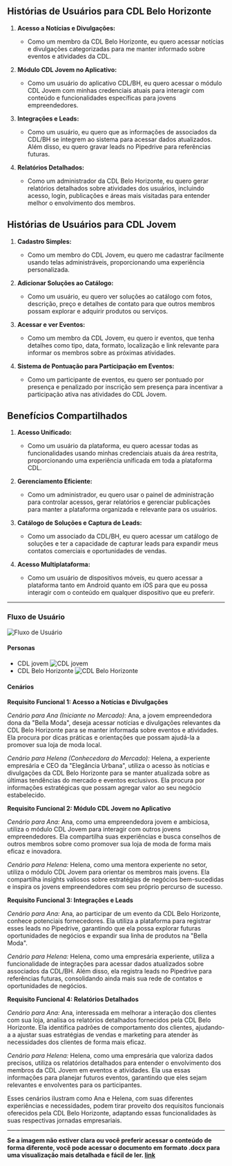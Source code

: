 ## Histórias de Usuários para CDL Belo Horizonte

1. **Acesso a Notícias e Divulgações:**
   - Como um membro da CDL Belo Horizonte, eu quero acessar notícias e divulgações categorizadas para me manter informado sobre eventos e atividades da CDL.

2. **Módulo CDL Jovem no Aplicativo:**
   - Como um usuário do aplicativo CDL/BH, eu quero acessar o módulo CDL Jovem com minhas credenciais atuais para interagir com conteúdo e funcionalidades específicas para jovens empreendedores.

3. **Integrações e Leads:**
   - Como um usuário, eu quero que as informações de associados da CDL/BH se integrem ao sistema para acessar dados atualizados. Além disso, eu quero gravar leads no Pipedrive para referências futuras.

4. **Relatórios Detalhados:**
   - Como um administrador da CDL Belo Horizonte, eu quero gerar relatórios detalhados sobre atividades dos usuários, incluindo acesso, login, publicações e áreas mais visitadas para entender melhor o envolvimento dos membros.

## Histórias de Usuários para CDL Jovem

1. **Cadastro Simples:**
   - Como um membro do CDL Jovem, eu quero me cadastrar facilmente usando telas administráveis, proporcionando uma experiência personalizada.

2. **Adicionar Soluções ao Catálogo:**
   - Como um usuário, eu quero ver soluções ao catálogo com fotos, descrição, preço e detalhes de contato para que outros membros possam explorar e adquirir produtos ou serviços.

3. **Acessar e ver Eventos:**
   -  Como um membro da CDL Jovem, eu quero ir eventos, que tenha detalhes como tipo, data, formato, localização e link relevante para informar os membros sobre as próximas atividades.

4. **Sistema de Pontuação para Participação em Eventos:**
   - Como um participante de eventos, eu quero ser pontuado por presença e penalizado por inscrição sem presença para incentivar a participação ativa nas atividades do CDL Jovem.

## Benefícios Compartilhados

1. **Acesso Unificado:**
   - Como um usuário da plataforma, eu quero acessar todas as funcionalidades usando minhas credenciais atuais da área restrita, proporcionando uma experiência unificada em toda a plataforma CDL.

2. **Gerenciamento Eficiente:**
   - Como um administrador, eu quero usar o painel de administração para controlar acessos, gerar relatórios e gerenciar publicações para manter a plataforma organizada e relevante para os usuários.

3. **Catálogo de Soluções e Captura de Leads:**
   - Como um associado da CDL/BH, eu quero acessar um catálogo de soluções e ter a capacidade de capturar leads para expandir meus contatos comerciais e oportunidades de vendas.

4. **Acesso Multiplataforma:**
   - Como um usuário de dispositivos móveis, eu quero acessar a plataforma tanto em Android quanto em iOS para que eu possa interagir com o conteúdo em qualquer dispositivo que eu preferir.

---

### Fluxo de Usuário

![Fluxo de Usuário](https://github.com/LeandroGMayrink/Projeto-A3/assets/142804724/e3a2c5ff-1537-4d8d-9f85-2279a76a55c4)


#### Personas
- CDL jovem
![CDL jovem](https://github.com/LeandroGMayrink/Projeto-A3/assets/142804724/9670079d-bf97-439e-8593-d3391f7f92f8)
- CDL Belo Horizonte
![CDL Belo Horizonte](https://github.com/LeandroGMayrink/Projeto-A3/assets/142804724/ae291a0f-c8f6-4c3c-ae9d-339c6303b59d)

#### Cenários

**Requisito Funcional 1: Acesso a Notícias e Divulgações**

*Cenário para Ana (Iniciante no Mercado):*
Ana, a jovem empreendedora dona da "Bella Moda", deseja acessar notícias e divulgações relevantes da CDL Belo Horizonte para se manter informada sobre eventos e atividades. Ela procura por dicas práticas e orientações que possam ajudá-la a promover sua loja de moda local.

*Cenário para Helena (Conhecedora do Mercado):*
Helena, a experiente empresária e CEO da "Elegância Urbana", utiliza o acesso às notícias e divulgações da CDL Belo Horizonte para se manter atualizada sobre as últimas tendências do mercado e eventos exclusivos. Ela procura por informações estratégicas que possam agregar valor ao seu negócio estabelecido.

**Requisito Funcional 2: Módulo CDL Jovem no Aplicativo**

*Cenário para Ana:*
Ana, como uma empreendedora jovem e ambiciosa, utiliza o módulo CDL Jovem para interagir com outros jovens empreendedores. Ela compartilha suas experiências e busca conselhos de outros membros sobre como promover sua loja de moda de forma mais eficaz e inovadora.

*Cenário para Helena:*
Helena, como uma mentora experiente no setor, utiliza o módulo CDL Jovem para orientar os membros mais jovens. Ela compartilha insights valiosos sobre estratégias de negócios bem-sucedidas e inspira os jovens empreendedores com seu próprio percurso de sucesso.

**Requisito Funcional 3: Integrações e Leads**

*Cenário para Ana:*
Ana, ao participar de um evento da CDL Belo Horizonte, conhece potenciais fornecedores. Ela utiliza a plataforma para registrar esses leads no Pipedrive, garantindo que ela possa explorar futuras oportunidades de negócios e expandir sua linha de produtos na "Bella Moda".

*Cenário para Helena:*
Helena, como uma empresária experiente, utiliza a funcionalidade de integrações para acessar dados atualizados sobre associados da CDL/BH. Além disso, ela registra leads no Pipedrive para referências futuras, consolidando ainda mais sua rede de contatos e oportunidades de negócios.

**Requisito Funcional 4: Relatórios Detalhados**

*Cenário para Ana:*
Ana, interessada em melhorar a interação dos clientes com sua loja, analisa os relatórios detalhados fornecidos pela CDL Belo Horizonte. Ela identifica padrões de comportamento dos clientes, ajudando-a a ajustar suas estratégias de vendas e marketing para atender às necessidades dos clientes de forma mais eficaz.

*Cenário para Helena:*
Helena, como uma empresária que valoriza dados precisos, utiliza os relatórios detalhados para entender o envolvimento dos membros da CDL Jovem em eventos e atividades. Ela usa essas informações para planejar futuros eventos, garantindo que eles sejam relevantes e envolventes para os participantes.

Esses cenários ilustram como Ana e Helena, com suas diferentes experiências e necessidades, podem tirar proveito dos requisitos funcionais oferecidos pela CDL Belo Horizonte, adaptando essas funcionalidades às suas respectivas jornadas empresariais.

---
**Se a imagem não estiver clara ou você preferir acessar o conteúdo de forma diferente, você pode acessar o documento em formato .docx para uma visualização mais detalhada e fácil de ler. [link](https://docs.google.com/document/d/1mUU1_ApdFOCHcei0XA6fD2GwvClVdaUo7dP8K5BJUFY/edit?usp=sharing)**
